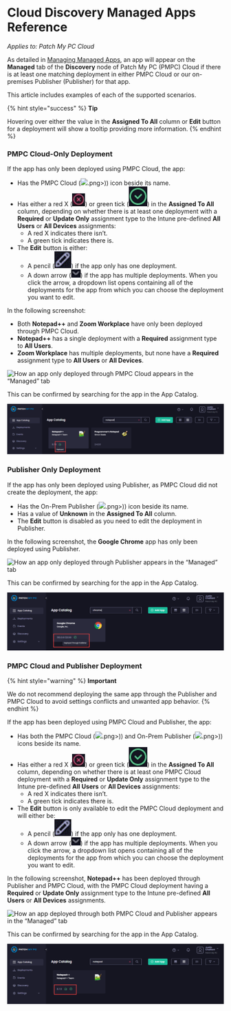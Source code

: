 # Cloud Discovery Managed Apps Reference

_Applies to: Patch My PC Cloud_

As detailed in [Managing Managed Apps](manage-cloud-managed-apps.md), an app will appear on the **Managed** tab of the **Discovery** node of Patch My PC (PMPC) Cloud if there is at least one matching deployment in either PMPC Cloud or our on-premises Publisher (Publisher) for that app.

This article includes examples of each of the supported scenarios.

{% hint style="success" %}
**Tip**

Hovering over either the value in the **Assigned To All** column or **Edit** button for a deployment will show a tooltip providing more information.
{% endhint %}

### PMPC Cloud-Only Deployment

If the app has only been deployed using PMPC Cloud, the app:

* Has the PMPC Cloud (![](/_images/image%20%282124).png>)) icon beside its name.
* Has either a red X (<img src="/_images/image%20%28379%29.png" alt="" data-size="line">) or green tick (<img src="/_images/image%20%28380%29.png" alt="" data-size="line">) in the **Assigned To All** column, depending on whether there is at least one deployment with a **Required** or **Update Only** assignment type to the Intune pre-defined **All Users** or **All Devices** assignments:
  * A red X indicates there isn’t.
  * A green tick indicates there is.
* The **Edit** button is either:
  * A pencil (<img src="/_images/image%20%28381%29.png" alt="" data-size="line">) if the app only has one deployment.
  * A down arrow (<img src="/_images/image%20%28382%29.png" alt="" data-size="original">) if the app has multiple deployments. When you click the arrow, a dropdown list opens containing all of the deployments for the app from which you can choose the deployment you want to edit.

In the following screenshot:

* Both **Notepad++** and **Zoom Workplace** have only been deployed through PMPC Cloud.
* **Notepad++** has a single deployment with a **Required** assignment type to **All Users**.
* **Zoom Workplace** has multiple deployments, but none have a **Required** assignment type to **All Users** or **All Devices**.

![How an app only deployed through PMPC Cloud appears in the “Managed” tab](/_images/image%20%282127%29.png "How an app only deployed through PMPC Cloud appears in the \"Managed\" tab")

This can be confirmed by searching for the app in the App Catalog.

![How an app only deployed through PMPC Cloud appears in the App Catalog](/_images/image%20%28384%29.png "How an app only deployed through PMPC Cloud appears in the App Catalog")

### Publisher Only Deployment

If the app has only been deployed using Publisher, as PMPC Cloud did not create the deployment, the app:

* Has the On-Prem Publisher (![](/_images/image%20%282125).png>)) icon beside its name.
* Has a value of **Unknown** in the **Assigned To All** column.
* The **Edit** button is disabled as you need to edit the deployment in Publisher.

In the following screenshot, the **Google Chrome** app has only been deployed using Publisher.

![How an app only deployed through Publisher appears in the “Managed” tab](/_images/image%20%282128%29.png "How an app only deployed through Publisher appears in the \"Managed\" tab")

This can be confirmed by searching for the app in the App Catalog.

![How an app only deployed through Publisher appears in the App Catalog](/_images/image%20%282129%29.png "How an app only deployed through Publisher appears in the App Catalog")

### PMPC Cloud and Publisher Deployment

{% hint style="warning" %}
**Important**

We do not recommend deploying the same app through the Publisher and PMPC Cloud to avoid settings conflicts and unwanted app behavior.
{% endhint %}

If the app has been deployed using PMPC Cloud and Publisher, the app:

* Has both the PMPC Cloud (![](/_images/image%20%282124).png>)) and On-Prem Publisher (![](/_images/image%20%282125).png>)) icons beside its name.
* Has either a red X (<img src="/_images/image%20%28387%29.png" alt="" data-size="line">) or green tick (<img src="/_images/image%20%28389%29.png" alt="" data-size="line">) in the **Assigned To All** column, depending on whether there is at least one PMPC Cloud deployment with a **Required** or **Update Only** assignment type to the Intune pre-defined **All Users** or **All Devices** assignments:
  * A red X indicates there isn’t.
  * A green tick indicates there is.
* The **Edit** button is only available to edit the PMPC Cloud deployment and will either be:
  * &#x20;A pencil (<img src="/_images/image%20%28390%29.png" alt="" data-size="line">) if the app only has one deployment.
  * A down arrow (<img src="/_images/image%20%28391%29.png" alt="" data-size="original">) if the app has multiple deployments. When you click the arrow, a dropdown list opens containing all of the deployments for the app from which you can choose the deployment you want to edit.

In the following screenshot, **Notepad++** has been deployed through Publisher and PMPC Cloud, with the PMPC Cloud deployment having a **Required** or **Update Only** assignment type to the Intune pre-defined **All Users** or **All Devices** assignments.

![How an app deployed through both PMPC Cloud and Publisher appears in the “Managed” tab](/_images/image%20%282130%29.png "How an app deployed through both PMPC Cloud and Publisher appears in the \"Managed\" tab")

This can be confirmed by searching for the app in the App Catalog.

![How an app deployed through both PMPC Cloud and Publisher appears in the App Catalog](/_images/image%20%282131%29.png "How an app deployed through both PMPC Cloud and Publisher appears in the App Catalog")
